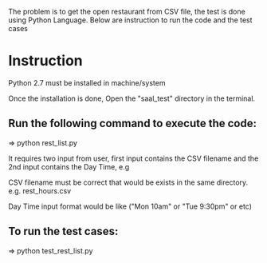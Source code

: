 The problem is to get the open restaurant from CSV file, the test is done using Python Language.
Below are instruction to run the code and the test cases

Instruction
===========
Python 2.7 must be installed in machine/system

Once the installation is done, Open the  "saal_test" directory in the terminal.

Run the following command to execute the code:
---------------------------------------------
=> python rest_list.py

It requires two input from user, first input contains the CSV filename
and the 2nd input contains the Day Time, e.g

CSV filename must be correct that would be exists in the same directory.
e.g. rest_hours.csv

Day Time input format would be like ("Mon 10am" or "Tue 9:30pm" or etc)


To run the test cases:
----------------------
=> python test_rest_list.py